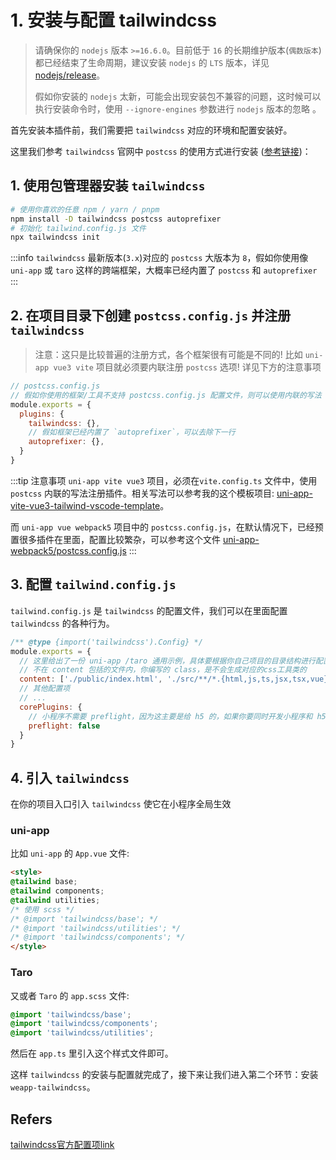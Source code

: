 # 1. 安装与配置 tailwindcss

> 请确保你的 `nodejs` 版本 `>=16.6.0`。目前低于 `16` 的长期维护版本(`偶数版本`) 都已经结束了生命周期，建议安装 `nodejs` 的 `LTS` 版本，详见 [nodejs/release](https://github.com/nodejs/release)。
>
> 假如你安装的 `nodejs` 太新，可能会出现安装包不兼容的问题，这时候可以执行安装命令时，使用 `--ignore-engines` 参数进行 `nodejs` 版本的忽略 。

首先安装本插件前，我们需要把 `tailwindcss` 对应的环境和配置安装好。

这里我们参考 `tailwindcss` 官网中 `postcss` 的使用方式进行安装 ([参考链接](https://tailwindcss.com/docs/installation/using-postcss))：

## 1. 使用包管理器安装 `tailwindcss`

```bash
# 使用你喜欢的任意 npm / yarn / pnpm 
npm install -D tailwindcss postcss autoprefixer
# 初始化 tailwind.config.js 文件
npx tailwindcss init
```

:::info
`tailwindcss` 最新版本(`3.x`)对应的 `postcss` 大版本为 `8`，假如你使用像 `uni-app` 或 `taro` 这样的跨端框架，大概率已经内置了 `postcss` 和 `autoprefixer`
:::

## 2. 在项目目录下创建 `postcss.config.js` 并注册 `tailwindcss`

> 注意：这只是比较普遍的注册方式，各个框架很有可能是不同的! 比如 `uni-app vue3 vite` 项目就必须要内联注册 `postcss` 选项! 详见下方的注意事项

```js
// postcss.config.js
// 假如你使用的框架/工具不支持 postcss.config.js 配置文件，则可以使用内联的写法
module.exports = {
  plugins: {
    tailwindcss: {},
    // 假如框架已经内置了 `autoprefixer`，可以去除下一行
    autoprefixer: {},
  }
}
```

:::tip 注意事项
`uni-app vite vue3` 项目，必须在`vite.config.ts` 文件中，使用 `postcss` 内联的写法注册插件。相关写法可以参考我的这个模板项目: [uni-app-vite-vue3-tailwind-vscode-template](https://github.com/sonofmagic/uni-app-vite-vue3-tailwind-vscode-template)。

而 `uni-app vue webpack5` 项目中的 `postcss.config.js`，在默认情况下，已经预置很多插件在里面，配置比较繁杂，可以参考这个文件 [uni-app-webpack5/postcss.config.js](https://github.com/sonofmagic/weapp-tailwindcss-webpack-plugin/blob/main/demo/uni-app-webpack5/postcss.config.js)
:::

## 3. 配置 `tailwind.config.js`

`tailwind.config.js` 是 `tailwindcss` 的配置文件，我们可以在里面配置 `tailwindcss` 的各种行为。

```js
/** @type {import('tailwindcss').Config} */
module.exports = {
  // 这里给出了一份 uni-app /taro 通用示例，具体要根据你自己项目的目录结构进行配置
  // 不在 content 包括的文件内，你编写的 class，是不会生成对应的css工具类的
  content: ['./public/index.html', './src/**/*.{html,js,ts,jsx,tsx,vue}'],
  // 其他配置项
  // ...
  corePlugins: {
    // 小程序不需要 preflight，因为这主要是给 h5 的，如果你要同时开发小程序和 h5 端，你应该使用环境变量来控制它
    preflight: false
  }
}
```

## 4. 引入 `tailwindcss`

在你的项目入口引入 `tailwindcss` 使它在小程序全局生效

### uni-app

比如 `uni-app` 的 `App.vue` 文件:

```html
<style>
@tailwind base;
@tailwind components;
@tailwind utilities;
/* 使用 scss */
/* @import 'tailwindcss/base'; */
/* @import 'tailwindcss/utilities'; */
/* @import 'tailwindcss/components'; */
</style>
```

### Taro

又或者 `Taro` 的 `app.scss` 文件:

```scss
@import 'tailwindcss/base';
@import 'tailwindcss/components';
@import 'tailwindcss/utilities';
```

然后在 `app.ts` 里引入这个样式文件即可。

这样 `tailwindcss` 的安装与配置就完成了，接下来让我们进入第二个环节：安装 `weapp-tailwindcss`。

## Refers

[tailwindcss官方配置项link](https://tailwindcss.com/docs/configuration)
